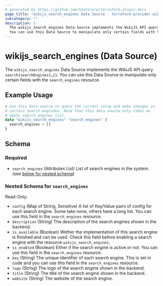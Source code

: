 ```yaml
---
# generated by https://github.com/hashicorp/terraform-plugin-docs
page_title: "wikijs_search_engines Data Source - terraform-provider-wikijs"
subcategory: ""
description: |-
  The wikijs_search_engines Data Source implements the WikiJS API query search{searchEngines{…}}.
  You can use this Data Source to manipulate only certain fields with the search_engines resource.
---
```


# wikijs_search_engines (Data Source)

The `wikijs_search_engines` Data Source implements the WikiJS API query `search{searchEngines{…}}`.
You can use this Data Source to manipulate only certain fields with the `search_engines` resource.

## Example Usage

```terraform
# Use this data source to query the current setup and make changes in
# certain search engindes. Note that this data source only takes an
# empty search_engines list.
data "wikijs_search_engines" "search_engines" {
  search_engines = []
}
```

<!-- schema generated by tfplugindocs -->
## Schema

### Required

- `search_engines` (Attributes List) List of search engines in the system. (see [below for nested schema](#nestedatt--search_engines))

<a id="nestedatt--search_engines"></a>
### Nested Schema for `search_engines`

Read-Only:

- `config` (Map of String, Sensitive) A list of Key/Value pairs of config for each search engine.
  Some take none, others have a long list.
  You can use this field in the `search_engines` resource.
- `description` (String) The description of the search engines shown in the backend.
- `is_available` (Boolean) Wether the implementation of this search engine is finished and can be used.
  Check this field before enabling a search engine with the resource `wikijs_search_engines`.
- `is_enabled` (Boolean) Either if the search engine is active or not.
  You can use this field in the `search_engines` resource.
- `key` (String) The unique identifier of each search engine.
  This is set in code and you can use this field in the `search_engines` resource.
- `logo` (String) The logo of the search engine shown in the backend.
- `title` (String) The title of the search engine shown in the backend.
- `website` (String) The website of the search engine.


